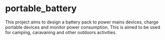 # portable_battery
This project aims to design a battery pack to power mains devices, charge portable devices and monitor power consumption. This is aimed to be used for camping, caravaning and other outdoors activities.
